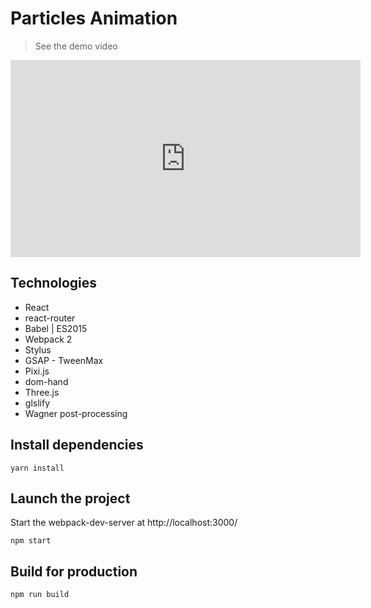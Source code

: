 # Particles Animation

> See the demo video

<iframe id="video" width="560" height="315" src="https://raw.githubusercontent.com/sunilvijayan7/Particles-Animation-ThreeJS-PIXIJS-React-JS/blob/main/Demo/demo.mov" frameborder="0" allow="autoplay; encrypted-media" allowfullscreen=""></iframe>

## Technologies

- React
- react-router
- Babel | ES2015
- Webpack 2
- Stylus
- GSAP - TweenMax
- Pixi.js
- dom-hand
- Three.js
- glslify
- Wagner post-processing

## Install dependencies

```shell
yarn install
```

## Launch the project

Start the webpack-dev-server at http://localhost:3000/
```shell
npm start
```

## Build for production

```shell
npm run build
```
